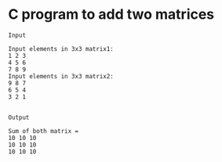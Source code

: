 # C program to add two matrices


```
Input

Input elements in 3x3 matrix1: 
1 2 3
4 5 6
7 8 9
Input elements in 3x3 matrix2:
9 8 7
6 5 4
3 2 1


Output

Sum of both matrix =
10 10 10
10 10 10
10 10 10
```
